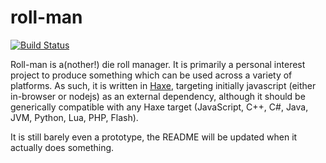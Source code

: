 # roll-man

[![Build Status](https://drone.thomaslucas.co.uk/api/badges/tom/roll-man/status.svg)](https://drone.thomaslucas.co.uk/tom/roll-man)

Roll-man is a(nother!) die roll manager. It is primarily a personal interest project to produce something which can be used across a variety of platforms. As such, it is written in [Haxe](https://haxe.org), targeting initially javascript (either in-browser or nodejs) as an external dependency, although it should be generically compatible with any Haxe target (JavaScript, C++, C#, Java, JVM, Python, Lua, PHP, Flash).

It is still barely even a prototype, the README will be updated when it actually does something.